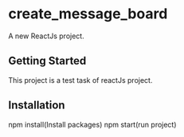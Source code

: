 # create_message_board

A new ReactJs project.

## Getting Started

This project is a test task of reactJs project.

## Installation
npm install(Install packages)
npm start(run project)